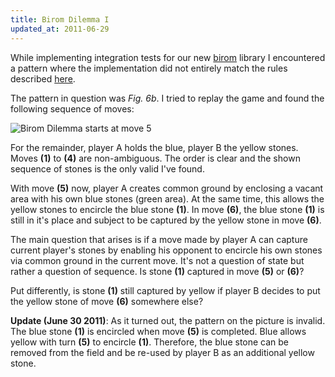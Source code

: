 ```yaml
---
title: Birom Dilemma I
updated_at: 2011-06-29
---
```


While implementing integration tests for our new [birom](http://birom.net) library I
encountered a pattern where the implementation did not entirely match the rules
described [here](http://birom.net/424843/Rules).

The pattern in question was _Fig. 6b_. I tried to replay the game and
found the following sequence of moves:

![Birom Dilemma starts at move 5](/images/blog/2011-06-29-Birom-Dilemma-I/dilemma.jpg)

For the remainder, player A holds the blue, player B the yellow stones.
Moves __(1)__ to __(4)__ are non-ambiguous. The order is clear and
the shown sequence of stones is the only valid I've found.

With move __(5)__ now, player A creates common
ground by enclosing a vacant area with his own blue stones (green area).
At the same time, this allows the yellow stones to encircle the blue
stone __(1)__. In move __(6)__, the blue stone __(1)__ is still in it's
place and subject to be captured by the yellow stone in move __(6)__.

The main question that arises is if a move made by player A can capture
current player's stones by enabling his opponent to encircle his own stones
via common ground in the current move. It's not a question of state but
rather a question of sequence. Is stone __(1)__ captured in move __(5)__
or __(6)__?

Put differently, is stone __(1)__ still captured by yellow if player
B decides to put the yellow stone of move __(6)__ somewhere else?

__Update (June 30 2011)__: As it turned out, the pattern on the picture is
invalid. The blue stone __(1)__ is encircled when move __(5)__ is
completed. Blue allows yellow with turn __(5)__ to encircle __(1)__.
Therefore, the blue stone can be removed from the field and be
re-used by player B as an additional yellow stone.

